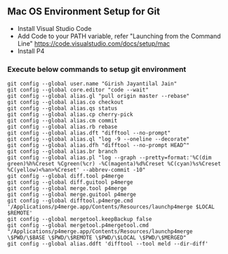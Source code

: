 ## Mac OS Environment Setup for Git

* Install Visual Studio Code 
* Add Code to your PATH variable, refer "Launching from the Command Line" https://code.visualstudio.com/docs/setup/mac
* Install P4

### Execute below commands to setup git environment 

```
git config --global user.name "Girish Jayantilal Jain"
git config --global core.editor "code --wait" 
git config --global alias.gl "pull origin master --rebase"
git config --global alias.co checkout
git config --global alias.qs status
git config --global alias.cp cherry-pick
git config --global alias.cm commit
git config --global alias.rb rebase
git config --global alias.dft "difftool --no-prompt"
git config --global alias.ql "log -9 --oneline --decorate"
git config --global alias.dfh "difftool --no-prompt HEAD^"
git config --global alias.br branch
git config --global alias.pl "log --graph --pretty=format:'%C(dim green)%h%Creset %Cgreen(%cr) -%C(magenta)%d%Creset %C(cyan)%s%Creset %C(yellow)<%an>%Creset' --abbrev-commit -10"
git config --global diff.tool p4merge
git config --global diff.guitool p4merge
git config --global merge.tool p4merge
git config --global merge.guitool p4merge
git config --global difftool.p4merge.cmd '/Applications/p4merge.app/Contents/Resources/launchp4merge $LOCAL $REMOTE'
git config --global mergetool.keepBackup false
git config --global mergetool.p4mergetool.cmd "/Applications/p4merge.app/Contents/Resources/launchp4merge \$PWD/\$BASE \$PWD/\$REMOTE \$PWD/\$LOCAL \$PWD/\$MERGED"
git config --global alias.ddft 'difftool --tool meld --dir-diff'
```
